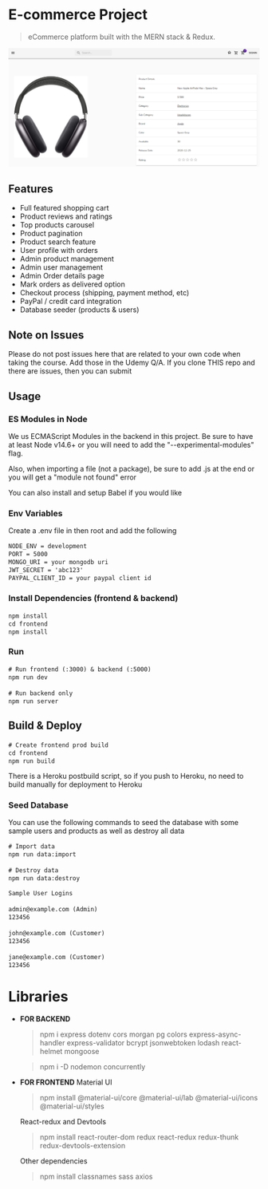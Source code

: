 # E-commerce Project

> eCommerce platform built with the MERN stack & Redux.

![screenshot](https://github.com/dev-SR/ecomz/blob/master/Screenshot.png)

## Features

-  Full featured shopping cart
-  Product reviews and ratings
-  Top products carousel
-  Product pagination
-  Product search feature
-  User profile with orders
-  Admin product management
-  Admin user management
-  Admin Order details page
-  Mark orders as delivered option
-  Checkout process (shipping, payment method, etc)
-  PayPal / credit card integration
-  Database seeder (products & users)

## Note on Issues

Please do not post issues here that are related to your own code when taking the course. Add those in the Udemy Q/A. If you clone THIS repo and there are issues, then you can submit

## Usage

### ES Modules in Node

We us ECMAScript Modules in the backend in this project. Be sure to have at least Node v14.6+ or you will need to add the "--experimental-modules" flag.

Also, when importing a file (not a package), be sure to add .js at the end or you will get a "module not found" error

You can also install and setup Babel if you would like

### Env Variables

Create a .env file in then root and add the following

```
NODE_ENV = development
PORT = 5000
MONGO_URI = your mongodb uri
JWT_SECRET = 'abc123'
PAYPAL_CLIENT_ID = your paypal client id
```

### Install Dependencies (frontend & backend)

```
npm install
cd frontend
npm install
```

### Run

```
# Run frontend (:3000) & backend (:5000)
npm run dev

# Run backend only
npm run server
```

## Build & Deploy

```
# Create frontend prod build
cd frontend
npm run build
```

There is a Heroku postbuild script, so if you push to Heroku, no need to build manually for deployment to Heroku

### Seed Database

You can use the following commands to seed the database with some sample users and products as well as destroy all data

```
# Import data
npm run data:import

# Destroy data
npm run data:destroy
```

```
Sample User Logins

admin@example.com (Admin)
123456

john@example.com (Customer)
123456

jane@example.com (Customer)
123456
```

# Libraries

-  **FOR BACKEND**

   > npm i express dotenv cors morgan pg colors express-async-handler express-validator bcrypt jsonwebtoken lodash react-helmet mongoose

   > npm i -D nodemon concurrently

-  **FOR FRONTEND**
   Material UI

   > npm install @material-ui/core @material-ui/lab @material-ui/icons @material-ui/styles

   React-redux and Devtools

   > npm install react-router-dom redux react-redux redux-thunk redux-devtools-extension

   Other dependencies

   > npm install classnames sass axios
